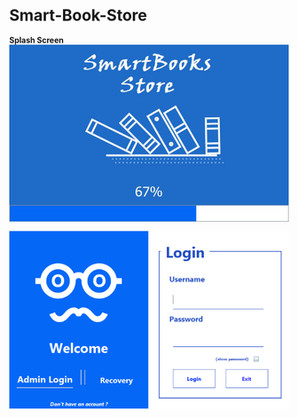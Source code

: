 # Smart-Book-Store
<b>Splash Screen</b>
<img src="Book_Store_Screenshot/1.png" >

<img src="Book_Store_Screenshot/1.1.png" >
